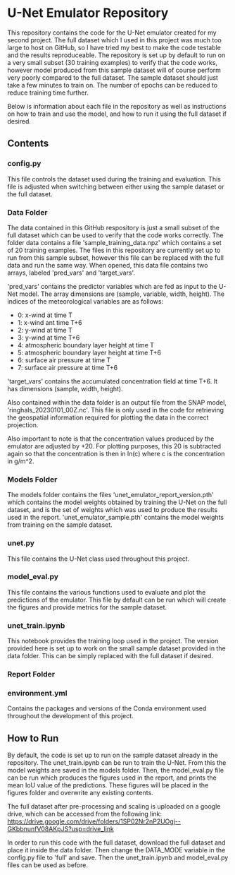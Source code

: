 # U-Net Emulator Repository
This repository contains the code for the U-Net emulator created for my second project. The full dataset which I used
in this project was much too large to host on GitHub, so I have tried my best to make the code testable and the results
reproduceable. The repository is set up by default to run on a very small subset (30 training examples) to verify that the code works,
however model produced from this sample dataset will of course perform very poorly compared to the full dataset. The sample
dataset should just take a few minutes to train on. The number of epochs can be reduced to reduce training time further.

Below is information about each file in the repository as well as instructions on how to train and use the model,
and how to run it using the full dataset if desired.

## Contents
### config.py
This file controls the dataset used during the training and evaluation. This file is adjusted when switching
between either using the sample dataset or the full dataset.

### Data Folder
The data contained in this GitHub respository is just a small subset of the full dataset which can be used to verify
that the code works correctly. The folder data contains a file 'sample_training_data.npz' which contains a set of 20
training examples. The files in this repository are currently set up to run from this sample subset, however this file 
can be replaced with the full data and run the same way. When opened, this data file contains two arrays, labeled 
'pred_vars' and 'target_vars'. 

'pred_vars' contains the predictor variables which are fed as input to the U-Net model. The array dimensions are 
(sample, variable, width, height). The indices of the meteorological variables are as follows:

- 0: x-wind at time T
- 1: x-wind ant time T+6
- 2: y-wind at time T
- 3: y-wind at time T+6
- 4: atmospheric boundary layer height at time T
- 5: atmospheric boundary layer height at time T+6
- 6: surface air pressure at time T
- 7: surface air pressure at time T+6

'target_vars' contains the accumulated concentration field at time T+6. It has dimensions (sample, width, height).

Also contained within the data folder is an output file from the SNAP model, 'ringhals_20230101_00Z.nc'. This file is
only used in the code for retrieving the geospatial information required for plotting the data in the correct
projection.

Also important to note is that the concentration values produced by the emulator are adjusted by +20. For plotting 
purposes, this 20 is subtracted again so that the concentration is then in ln(c) where c is the concentration
in g/m^2.

### Models Folder
The models folder contains the files 'unet_emulator_report_version.pth' which contains the model weights obtained by training 
the U-Net on the full dataset, and is the set of weights which was used to produce the results used in the report. 
'unet_emulator_sample.pth' contains the model weights from training on the sample dataset.

### unet.py
This file contains the U-Net class used throughout this project. 

### model_eval.py
This file contains the various functions used to evaluate and plot the predictions of the emulator. This file by 
default can be run which will create the figures and provide metrics for the sample dataset.

### unet_train.ipynb
This notebook provides the training loop used in the project. The version provided here is set up to work on the 
small sample dataset provided in the data folder. This can be simply replaced with the full dataset if desired.

### Report Folder

### environment.yml
Contains the packages and versions of the Conda environment used throughout the development of this project.

## How to Run
By default, the code is set up to run on the sample dataset already in the repository. The unet_train.ipynb can be run
to train the U-Net. From this the model weights are saved in the models folder. Then, the model_eval.py file can be run
which produces the figures used in the report, and prints the mean IoU value of the predictions. These figures will be
placed in the figures folder and overwrite any existing contents.

The full dataset after pre-processing and scaling is uploaded on a google drive, which can be accessed from the 
following link: https://drive.google.com/drive/folders/1SP02Nr2nP2UOgj--GKbbnunfV08AKpJS?usp=drive_link

In order to run this code with the full dataset, download the full dataset and place it inside the data folder.
Then change the DATA_MODE variable in the config.py file to 'full' and save. Then the unet_train.ipynb and model_eval.py
files can be used as before.
